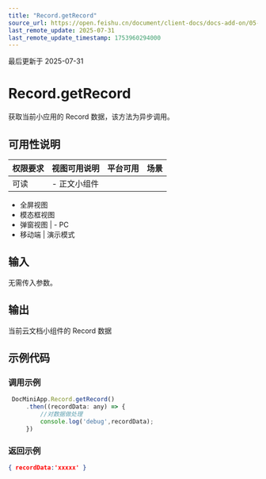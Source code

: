 ```yaml
---
title: "Record.getRecord"
source_url: https://open.feishu.cn/document/client-docs/docs-add-on/05-api-doc/record/Record.getRecord
last_remote_update: 2025-07-31
last_remote_update_timestamp: 1753960294000
---
```

最后更新于 2025-07-31

# Record.getRecord
获取当前小应用的 Record 数据，该方法为异步调用。

## 可用性说明

权限要求 | 视图可用说明 | 平台可用 | 场景
--- | --- | --- | ---
可读 | - 正文小组件  
- 全屏视图  
- 模态框视图  
- 弹窗视图 | - PC  
- 移动端 | 演示模式

## 输入

无需传入参数。

## 输出

当前云文档小组件的 Record 数据

## 示例代码

### 调用示例

```js
 DocMiniApp.Record.getRecord()
     .then((recordData: any) => {
         //对数据做处理
         console.log('debug',recordData);
     })
```

### 返回示例

```json
{ recordData:'xxxxx' }
```
